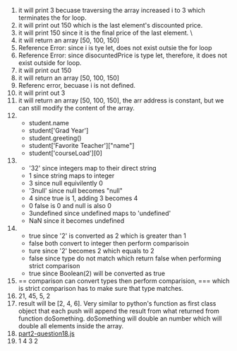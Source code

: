 1. it will print 3 becuase traversing the array increased i to 3 which terminates the for loop. 
2. it will print out 150 which is the last element's discounted price. 
3. it will print 150 since it is the final price of the last element. \
4. it will return an array [50, 100, 150] 
5. Reference Error: since i is tye  let, does not exist outsie the for loop 
6. Reference Error: since disocuntedPrice is type let, therefore, it does not exist outside for loop. 
7. it will print out 150 
8. it will return an array [50, 100, 150] 
9. Referenc error, becuase i is not defined. 
10. it will print out 3
11. it will return an array [50, 100, 150], the arr address is constant, but we can still modify the content of the array. 
12. - student.name
    - student['Grad Year']
    - student.greeting()
    - student['Favorite Teacher']["name"]
    - student['courseLoad'][0]
13. - '32' since integers map to their direct string
    - 1 since string maps to integer
    - 3 since null equivilently 0 
    - '3null' since null becomes "null" 
    - 4 since true is 1, adding 3 becomes 4
    - 0 false is 0 and null is also 0 
    - 3undefined since undefined maps to 'undefined' 
    - NaN since it becomes undefined 
14. - true since '2' is converted as 2 which is greater than 1 
    - false both convert to integer then perform comparisoin
    - ture since '2' becomes 2 which equals to 2 
    - false since type do not match which return false when performing strict comparison 
    - true since Boolean(2) will be converted as true 
15. == comparison can convert types then perform comparision, === which is strict comparison has to make sure that type matches. 
16. 21, 45, 5, 2 
17. result will be [2, 4, 6]. Very similar to python's function as first class object that each push will append the result from what returned from function doSomething. doSomething will double an number which will double all elements inside the array. 
18. [part2-question18.js](./part2-question18.js)
19. 1 4 3 2
    